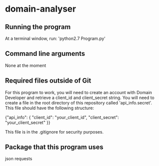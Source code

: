 # domain-analyser

## Running the program
At a terminal window, run: 'python2.7 Program.py'

## Command line arguments
None at the moment

## Required files outside of Git
For this program to work, you will need to create an account with Domain Developer and retrieve a client_id and client_secret string. You will need to create a file in the root directory of this repository called 'api_info.secret'. This file should have the following structure:

{"api_info": {
    "client_id": "your_client_id",
    "client_secret": "your_client_secret"
}}

This file is in the .gitignore for security purposes.

## Package that this program uses
json
requests